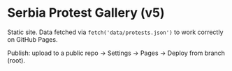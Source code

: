 # Serbia Protest Gallery (v5)
Static site. Data fetched via `fetch('data/protests.json')` to work correctly on GitHub Pages.

Publish: upload to a public repo → Settings → Pages → Deploy from branch (root).